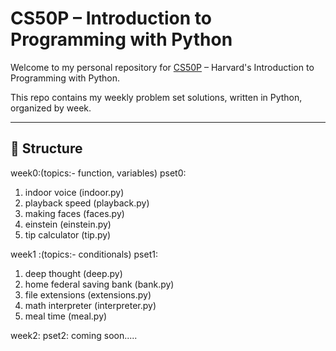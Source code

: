 
# CS50P – Introduction to Programming with Python

Welcome to my personal repository for [CS50P](https://cs50.harvard.edu/python) – Harvard's Introduction to Programming with Python.

This repo contains my weekly problem set solutions, written in Python, organized by week.

---

## 📁 Structure
week0:(topics:- function, variables)
   pset0:
   1. indoor voice (indoor.py)
   2. playback speed (playback.py)
   3. making faces (faces.py)
   4. einstein (einstein.py)
   5. tip calculator (tip.py)

week1 :(topics:- conditionals)
   pset1:
   1. deep thought (deep.py)
   2. home federal saving bank (bank.py)
   3. file extensions (extensions.py)
   4. math interpreter (interpreter.py)
   5. meal time (meal.py)

week2:
   pset2:
   coming soon.....
   
